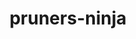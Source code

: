 ---
title: "pruners-ninja"
layout: cache
categories: [package, develop]
meta: {"compilers": ["gcc@11.4.0", "intel-oneapi-compilers@2025.1.0", "intel-oneapi-compilers@2025.2.1"], "num_specs": 91, "num_specs_by_stack": {"e4s": 7, "e4s-neoverse-v2": 50, "e4s-oneapi": 34, "root": 91}, "oss": ["ubuntu22.04", "ubuntu24.04"], "platforms": ["linux"], "stacks": ["e4s", "e4s-neoverse-v2", "e4s-oneapi", "root"], "targets": ["neoverse_v2", "x86_64_v3"], "versions": ["1.0.1"]}
spec_details: [{"compiler": "gcc@11.4.0", "hash": "2l3lpazmnl6b62moxokeemv2h46h4d7t", "os": "ubuntu22.04", "platform": "linux", "size": "-", "stacks": ["e4s-neoverse-v2", "root"], "target": "neoverse_v2", "variants": ["build_system=autotools", "patches:=66619be"], "versions": ["1.0.1"]}, {"compiler": "intel-oneapi-compilers@2025.1.0", "hash": "3doplf4jxpl75z2zxxtx3oq4bloaf77e", "os": "ubuntu22.04", "platform": "linux", "size": "-", "stacks": ["e4s-oneapi", "root"], "target": "x86_64_v3", "variants": ["build_system=autotools", "patches:=66619be"], "versions": ["1.0.1"]}, {"compiler": "gcc@11.4.0", "hash": "3lka7pbbj3jtwbgl5czuvpb4lvh255kn", "os": "ubuntu22.04", "platform": "linux", "size": "-", "stacks": ["e4s-neoverse-v2", "root"], "target": "neoverse_v2", "variants": ["build_system=autotools", "patches:=66619be"], "versions": ["1.0.1"]}, {"compiler": "intel-oneapi-compilers@2025.1.0", "hash": "3ybelzgwd62x5dbeddioravjsgldqwbc", "os": "ubuntu22.04", "platform": "linux", "size": "-", "stacks": ["e4s-oneapi", "root"], "target": "x86_64_v3", "variants": ["build_system=autotools", "patches:=66619be"], "versions": ["1.0.1"]}, {"compiler": "intel-oneapi-compilers@2025.1.0", "hash": "4bc653htospfpyxcyjgafc4x5dg2fhou", "os": "ubuntu22.04", "platform": "linux", "size": "-", "stacks": ["e4s-oneapi", "root"], "target": "x86_64_v3", "variants": ["build_system=autotools", "patches:=66619be"], "versions": ["1.0.1"]}, {"compiler": "gcc@11.4.0", "hash": "4cnr2i2p6jbgezjxhwzfozrs6rn67kkd", "os": "ubuntu22.04", "platform": "linux", "size": "-", "stacks": ["e4s-neoverse-v2", "root"], "target": "neoverse_v2", "variants": ["build_system=autotools", "patches:=66619be"], "versions": ["1.0.1"]}, {"compiler": "gcc@11.4.0", "hash": "4z3syeb7vpxmmvsvshapb54pk7t7lpux", "os": "ubuntu22.04", "platform": "linux", "size": "-", "stacks": ["e4s-neoverse-v2", "root"], "target": "neoverse_v2", "variants": ["build_system=autotools", "patches:=66619be"], "versions": ["1.0.1"]}, {"compiler": "intel-oneapi-compilers@2025.1.0", "hash": "5r3j7bkc2t35y3enq7onaozdjiamzdrd", "os": "ubuntu22.04", "platform": "linux", "size": "-", "stacks": ["e4s-oneapi", "root"], "target": "x86_64_v3", "variants": ["build_system=autotools", "patches:=66619be"], "versions": ["1.0.1"]}, {"compiler": "gcc@11.4.0", "hash": "5t2z7bammtk254tindv454mvnvblasbc", "os": "ubuntu22.04", "platform": "linux", "size": "-", "stacks": ["e4s-neoverse-v2", "root"], "target": "neoverse_v2", "variants": ["build_system=autotools", "patches:=66619be"], "versions": ["1.0.1"]}, {"compiler": "gcc@11.4.0", "hash": "65iwwl3qdxcoihjwrrjvkhuxqtaidpt2", "os": "ubuntu22.04", "platform": "linux", "size": "-", "stacks": ["e4s-neoverse-v2", "root"], "target": "neoverse_v2", "variants": ["build_system=autotools", "patches:=66619be"], "versions": ["1.0.1"]}, {"compiler": "intel-oneapi-compilers@2025.1.0", "hash": "6bj4b7nnij22aimbk5ie732og6bs72io", "os": "ubuntu22.04", "platform": "linux", "size": "-", "stacks": ["e4s-oneapi", "root"], "target": "x86_64_v3", "variants": ["build_system=autotools", "patches:=66619be"], "versions": ["1.0.1"]}, {"compiler": "gcc@11.4.0", "hash": "6mnxmymfihrp3gw25btmv4s37odyxpeh", "os": "ubuntu22.04", "platform": "linux", "size": "-", "stacks": ["e4s-neoverse-v2", "root"], "target": "neoverse_v2", "variants": ["build_system=autotools", "patches:=66619be"], "versions": ["1.0.1"]}, {"compiler": "intel-oneapi-compilers@2025.1.0", "hash": "6nbzpkfxjrjp47b7kgjsasvfd4olq4ei", "os": "ubuntu22.04", "platform": "linux", "size": "-", "stacks": ["e4s-oneapi", "root"], "target": "x86_64_v3", "variants": ["build_system=autotools", "patches:=66619be"], "versions": ["1.0.1"]}, {"compiler": "intel-oneapi-compilers@2025.1.0", "hash": "6x2chdbac4fqw7eerwx4izx6dhfcw5cr", "os": "ubuntu22.04", "platform": "linux", "size": "-", "stacks": ["e4s-oneapi", "root"], "target": "x86_64_v3", "variants": ["build_system=autotools", "patches:=66619be"], "versions": ["1.0.1"]}, {"compiler": "gcc@11.4.0", "hash": "abzwbcbp7zj4hgywwn5j3i4jncfqlicg", "os": "ubuntu22.04", "platform": "linux", "size": "-", "stacks": ["e4s-neoverse-v2", "root"], "target": "neoverse_v2", "variants": ["build_system=autotools", "patches:=66619be"], "versions": ["1.0.1"]}, {"compiler": "gcc@11.4.0", "hash": "b4y2afhjm7yscmginam3uj2ovd64k5ca", "os": "ubuntu22.04", "platform": "linux", "size": "-", "stacks": ["e4s-neoverse-v2", "root"], "target": "neoverse_v2", "variants": ["build_system=autotools", "patches:=66619be"], "versions": ["1.0.1"]}, {"compiler": "gcc@11.4.0", "hash": "bcfxugy2kvk32phyubwictp4noljrczz", "os": "ubuntu22.04", "platform": "linux", "size": "-", "stacks": ["e4s-neoverse-v2", "root"], "target": "neoverse_v2", "variants": ["build_system=autotools", "patches:=66619be"], "versions": ["1.0.1"]}, {"compiler": "gcc@11.4.0", "hash": "bivvc4itvhpc4ximgbh7kqh7f6ruhunr", "os": "ubuntu22.04", "platform": "linux", "size": "-", "stacks": ["e4s", "root"], "target": "x86_64_v3", "variants": ["build_system=autotools", "patches:=66619be"], "versions": ["1.0.1"]}, {"compiler": "intel-oneapi-compilers@2025.1.0", "hash": "bmxodg3vtlpfgxtc7bqz52ctmg4dcw55", "os": "ubuntu22.04", "platform": "linux", "size": "-", "stacks": ["e4s-oneapi", "root"], "target": "x86_64_v3", "variants": ["build_system=autotools", "patches:=66619be"], "versions": ["1.0.1"]}, {"compiler": "intel-oneapi-compilers@2025.1.0", "hash": "bwiwssh3pxpssyl47fl7szdq27ohh7ev", "os": "ubuntu22.04", "platform": "linux", "size": "-", "stacks": ["e4s-oneapi", "root"], "target": "x86_64_v3", "variants": ["build_system=autotools", "patches:=66619be"], "versions": ["1.0.1"]}, {"compiler": "gcc@11.4.0", "hash": "cpeafy5gl3pxjbcxuhpmwpedhitjou6n", "os": "ubuntu22.04", "platform": "linux", "size": "-", "stacks": ["e4s-neoverse-v2", "root"], "target": "neoverse_v2", "variants": ["build_system=autotools", "patches:=66619be"], "versions": ["1.0.1"]}, {"compiler": "gcc@11.4.0", "hash": "dcxn6ommo5sfx32fjemlrix5ial6fs35", "os": "ubuntu22.04", "platform": "linux", "size": "-", "stacks": ["e4s-neoverse-v2", "root"], "target": "neoverse_v2", "variants": ["build_system=autotools", "patches:=66619be"], "versions": ["1.0.1"]}, {"compiler": "intel-oneapi-compilers@2025.1.0", "hash": "dkhumt3csz46chemnd3scfn3wcqp4vg2", "os": "ubuntu22.04", "platform": "linux", "size": "-", "stacks": ["e4s-oneapi", "root"], "target": "x86_64_v3", "variants": ["build_system=autotools", "patches:=66619be"], "versions": ["1.0.1"]}, {"compiler": "gcc@11.4.0", "hash": "dlymm3ftriztbdt6u3jooajkbkoruquk", "os": "ubuntu22.04", "platform": "linux", "size": "-", "stacks": ["e4s-neoverse-v2", "root"], "target": "neoverse_v2", "variants": ["build_system=autotools", "patches:=66619be"], "versions": ["1.0.1"]}, {"compiler": "gcc@11.4.0", "hash": "e2pqdckrjuwplsx4n4dscy7ubuecugsk", "os": "ubuntu22.04", "platform": "linux", "size": "-", "stacks": ["e4s", "root"], "target": "x86_64_v3", "variants": ["build_system=autotools", "patches:=66619be"], "versions": ["1.0.1"]}, {"compiler": "intel-oneapi-compilers@2025.1.0", "hash": "ebkyelifvkyeuq724on5fg5zq6qt3fqs", "os": "ubuntu22.04", "platform": "linux", "size": "-", "stacks": ["e4s-oneapi", "root"], "target": "x86_64_v3", "variants": ["build_system=autotools", "patches:=66619be"], "versions": ["1.0.1"]}, {"compiler": "gcc@11.4.0", "hash": "efht4tsfvskvh4ylg7xpdbtbwq5pdf4k", "os": "ubuntu22.04", "platform": "linux", "size": "-", "stacks": ["e4s-neoverse-v2", "root"], "target": "neoverse_v2", "variants": ["build_system=autotools", "patches:=66619be"], "versions": ["1.0.1"]}, {"compiler": "intel-oneapi-compilers@2025.1.0", "hash": "evyo2lmq5vnoxbtx5m3g222zqoqwrhdf", "os": "ubuntu22.04", "platform": "linux", "size": "-", "stacks": ["e4s-oneapi", "root"], "target": "x86_64_v3", "variants": ["build_system=autotools", "patches:=66619be"], "versions": ["1.0.1"]}, {"compiler": "gcc@11.4.0", "hash": "ewbc65xwnyuzb7dtnrdzokjae6ebrlts", "os": "ubuntu22.04", "platform": "linux", "size": "-", "stacks": ["e4s-neoverse-v2", "root"], "target": "neoverse_v2", "variants": ["build_system=autotools", "patches:=66619be"], "versions": ["1.0.1"]}, {"compiler": "intel-oneapi-compilers@2025.1.0", "hash": "f5fmkmuwuo5opfbmw6kngpr4mr2j474n", "os": "ubuntu22.04", "platform": "linux", "size": "-", "stacks": ["e4s-oneapi", "root"], "target": "x86_64_v3", "variants": ["build_system=autotools", "patches:=66619be"], "versions": ["1.0.1"]}, {"compiler": "gcc@11.4.0", "hash": "fbsgbtbu4a4xtynek6lmh3p5poog5p2v", "os": "ubuntu22.04", "platform": "linux", "size": "-", "stacks": ["e4s-neoverse-v2", "root"], "target": "neoverse_v2", "variants": ["build_system=autotools", "patches:=66619be"], "versions": ["1.0.1"]}, {"compiler": "intel-oneapi-compilers@2025.1.0", "hash": "fbyu4othbenaedgo4fokfdtusahbf4vv", "os": "ubuntu22.04", "platform": "linux", "size": "-", "stacks": ["e4s-oneapi", "root"], "target": "x86_64_v3", "variants": ["build_system=autotools", "patches:=66619be"], "versions": ["1.0.1"]}, {"compiler": "gcc@11.4.0", "hash": "ff27yttfdlx252de4g7pxmhqa3n7ideb", "os": "ubuntu22.04", "platform": "linux", "size": "-", "stacks": ["e4s-neoverse-v2", "root"], "target": "neoverse_v2", "variants": ["build_system=autotools", "patches:=66619be"], "versions": ["1.0.1"]}, {"compiler": "intel-oneapi-compilers@2025.1.0", "hash": "fmpgfzeshdncx6nyxch3us62du3qjdve", "os": "ubuntu22.04", "platform": "linux", "size": "-", "stacks": ["e4s-oneapi", "root"], "target": "x86_64_v3", "variants": ["build_system=autotools", "patches:=66619be"], "versions": ["1.0.1"]}, {"compiler": "gcc@11.4.0", "hash": "glodzvmrlehxesge53coecbtalaa3t4b", "os": "ubuntu22.04", "platform": "linux", "size": "-", "stacks": ["e4s-neoverse-v2", "root"], "target": "neoverse_v2", "variants": ["build_system=autotools", "patches:=66619be"], "versions": ["1.0.1"]}, {"compiler": "intel-oneapi-compilers@2025.1.0", "hash": "h2l34734n65xnh32m5gylez276iksbqy", "os": "ubuntu22.04", "platform": "linux", "size": "-", "stacks": ["e4s-oneapi", "root"], "target": "x86_64_v3", "variants": ["build_system=autotools", "patches:=66619be"], "versions": ["1.0.1"]}, {"compiler": "gcc@11.4.0", "hash": "h4upiokuvd3b77nhhqfthprqtoised5u", "os": "ubuntu22.04", "platform": "linux", "size": "-", "stacks": ["e4s", "root"], "target": "x86_64_v3", "variants": ["build_system=autotools", "patches:=66619be"], "versions": ["1.0.1"]}, {"compiler": "intel-oneapi-compilers@2025.1.0", "hash": "haxxdmeakpoiyjanp6pe34p664qdk3kt", "os": "ubuntu22.04", "platform": "linux", "size": "-", "stacks": ["e4s-oneapi", "root"], "target": "x86_64_v3", "variants": ["build_system=autotools", "patches:=66619be"], "versions": ["1.0.1"]}, {"compiler": "intel-oneapi-compilers@2025.1.0", "hash": "iikiw56sewiussxmb3fvtyewzous3yj5", "os": "ubuntu22.04", "platform": "linux", "size": "-", "stacks": ["e4s-oneapi", "root"], "target": "x86_64_v3", "variants": ["build_system=autotools", "patches:=66619be"], "versions": ["1.0.1"]}, {"compiler": "gcc@11.4.0", "hash": "iimqirlci5rsc5dkd4h2lactormc2gjj", "os": "ubuntu22.04", "platform": "linux", "size": "-", "stacks": ["e4s-neoverse-v2", "root"], "target": "neoverse_v2", "variants": ["build_system=autotools", "patches:=66619be"], "versions": ["1.0.1"]}, {"compiler": "intel-oneapi-compilers@2025.1.0", "hash": "ijjyepyozl4hayk5bijwjnmr3czgt7hj", "os": "ubuntu22.04", "platform": "linux", "size": "-", "stacks": ["e4s-oneapi", "root"], "target": "x86_64_v3", "variants": ["build_system=autotools", "patches:=66619be"], "versions": ["1.0.1"]}, {"compiler": "gcc@11.4.0", "hash": "ikplz7meosdpwiwpitjah66zmzobmynj", "os": "ubuntu22.04", "platform": "linux", "size": "-", "stacks": ["e4s-neoverse-v2", "root"], "target": "neoverse_v2", "variants": ["build_system=autotools", "patches:=66619be"], "versions": ["1.0.1"]}, {"compiler": "gcc@11.4.0", "hash": "it5dby6efbb6d3us2edgpkgldjoaxflq", "os": "ubuntu22.04", "platform": "linux", "size": "-", "stacks": ["e4s-neoverse-v2", "root"], "target": "neoverse_v2", "variants": ["build_system=autotools", "patches:=66619be"], "versions": ["1.0.1"]}, {"compiler": "gcc@11.4.0", "hash": "jdfcc44gymyijwqinovcvmxfrwov24ul", "os": "ubuntu22.04", "platform": "linux", "size": "-", "stacks": ["e4s-neoverse-v2", "root"], "target": "neoverse_v2", "variants": ["build_system=autotools", "patches:=66619be"], "versions": ["1.0.1"]}, {"compiler": "gcc@11.4.0", "hash": "jjgtptkok3lufgbfihrtkxnxlvqeosoj", "os": "ubuntu22.04", "platform": "linux", "size": "-", "stacks": ["e4s", "root"], "target": "x86_64_v3", "variants": ["build_system=autotools", "patches:=66619be"], "versions": ["1.0.1"]}, {"compiler": "gcc@11.4.0", "hash": "jmdsk3qpc6ssop7rjqbhhtvvebyn2wdz", "os": "ubuntu22.04", "platform": "linux", "size": "-", "stacks": ["e4s-neoverse-v2", "root"], "target": "neoverse_v2", "variants": ["build_system=autotools", "patches:=66619be"], "versions": ["1.0.1"]}, {"compiler": "gcc@11.4.0", "hash": "lep4s3lmxrcg4bn3z6r6s6dqx6pu4wlv", "os": "ubuntu22.04", "platform": "linux", "size": "-", "stacks": ["e4s-neoverse-v2", "root"], "target": "neoverse_v2", "variants": ["build_system=autotools", "patches:=66619be"], "versions": ["1.0.1"]}, {"compiler": "intel-oneapi-compilers@2025.1.0", "hash": "li5o3o7siikak7nlma4uoxy2an5dfzsp", "os": "ubuntu22.04", "platform": "linux", "size": "-", "stacks": ["e4s-oneapi", "root"], "target": "x86_64_v3", "variants": ["build_system=autotools", "patches:=66619be"], "versions": ["1.0.1"]}, {"compiler": "intel-oneapi-compilers@2025.1.0", "hash": "m2qy7aq5x226ubf6p4xq7o2pe5uav35x", "os": "ubuntu22.04", "platform": "linux", "size": "-", "stacks": ["e4s-oneapi", "root"], "target": "x86_64_v3", "variants": ["build_system=autotools", "patches:=66619be"], "versions": ["1.0.1"]}, {"compiler": "gcc@11.4.0", "hash": "m3l25ghlxdudhy3zqffavrsy6vwpl25m", "os": "ubuntu22.04", "platform": "linux", "size": "-", "stacks": ["e4s-neoverse-v2", "root"], "target": "neoverse_v2", "variants": ["build_system=autotools", "patches:=66619be"], "versions": ["1.0.1"]}, {"compiler": "intel-oneapi-compilers@2025.1.0", "hash": "mkf6g757wal3iyhcpcfge6f2zr6jzeeg", "os": "ubuntu22.04", "platform": "linux", "size": "-", "stacks": ["e4s-oneapi", "root"], "target": "x86_64_v3", "variants": ["build_system=autotools", "patches:=66619be"], "versions": ["1.0.1"]}, {"compiler": "gcc@11.4.0", "hash": "mrplirlo36j5ka6gm62g46he6ykhlfp3", "os": "ubuntu22.04", "platform": "linux", "size": "-", "stacks": ["e4s-neoverse-v2", "root"], "target": "neoverse_v2", "variants": ["build_system=autotools", "patches:=66619be"], "versions": ["1.0.1"]}, {"compiler": "intel-oneapi-compilers@2025.1.0", "hash": "mwctslvorgeubrjzd7cuc2vnhdtmg45h", "os": "ubuntu22.04", "platform": "linux", "size": "-", "stacks": ["e4s-oneapi", "root"], "target": "x86_64_v3", "variants": ["build_system=autotools", "patches:=66619be"], "versions": ["1.0.1"]}, {"compiler": "intel-oneapi-compilers@2025.1.0", "hash": "na6yntnvelzpyhdjzuovz5abpvhrascq", "os": "ubuntu22.04", "platform": "linux", "size": "-", "stacks": ["e4s-oneapi", "root"], "target": "x86_64_v3", "variants": ["build_system=autotools", "patches:=66619be"], "versions": ["1.0.1"]}, {"compiler": "gcc@11.4.0", "hash": "nf27rnqagqs4vlw7nsfxb7jfhtce67ho", "os": "ubuntu22.04", "platform": "linux", "size": "-", "stacks": ["e4s-neoverse-v2", "root"], "target": "neoverse_v2", "variants": ["build_system=autotools", "patches:=66619be"], "versions": ["1.0.1"]}, {"compiler": "gcc@11.4.0", "hash": "nhuhii4fzxo5zdec4dwzu5dkcc4thp6w", "os": "ubuntu22.04", "platform": "linux", "size": "-", "stacks": ["e4s-neoverse-v2", "root"], "target": "neoverse_v2", "variants": ["build_system=autotools", "patches:=66619be"], "versions": ["1.0.1"]}, {"compiler": "gcc@11.4.0", "hash": "nuels2apssun6b3fx7h7ozsquwtwi6tv", "os": "ubuntu22.04", "platform": "linux", "size": "-", "stacks": ["e4s-neoverse-v2", "root"], "target": "neoverse_v2", "variants": ["build_system=autotools", "patches:=66619be"], "versions": ["1.0.1"]}, {"compiler": "gcc@11.4.0", "hash": "ny2yr2czdnooav4n4wdojns2bkenvpcv", "os": "ubuntu22.04", "platform": "linux", "size": "-", "stacks": ["e4s-neoverse-v2", "root"], "target": "neoverse_v2", "variants": ["build_system=autotools", "patches:=66619be"], "versions": ["1.0.1"]}, {"compiler": "gcc@11.4.0", "hash": "o5x5hbr2fqmbafmh6675kbxtnhpgs4wk", "os": "ubuntu22.04", "platform": "linux", "size": "-", "stacks": ["e4s-neoverse-v2", "root"], "target": "neoverse_v2", "variants": ["build_system=autotools", "patches:=66619be"], "versions": ["1.0.1"]}, {"compiler": "intel-oneapi-compilers@2025.1.0", "hash": "oqobhdjfpwttuihk3lv7ptchqwpvjig2", "os": "ubuntu22.04", "platform": "linux", "size": "-", "stacks": ["e4s-oneapi", "root"], "target": "x86_64_v3", "variants": ["build_system=autotools", "patches:=66619be"], "versions": ["1.0.1"]}, {"compiler": "gcc@11.4.0", "hash": "ougo5ttlpqm75327imqec6asdaefvcqz", "os": "ubuntu22.04", "platform": "linux", "size": "-", "stacks": ["e4s-neoverse-v2", "root"], "target": "neoverse_v2", "variants": ["build_system=autotools", "patches:=66619be"], "versions": ["1.0.1"]}, {"compiler": "gcc@11.4.0", "hash": "oyn6ezf42u5tdlvikuh5pheygkwjahbk", "os": "ubuntu22.04", "platform": "linux", "size": "-", "stacks": ["e4s-neoverse-v2", "root"], "target": "neoverse_v2", "variants": ["build_system=autotools", "patches:=66619be"], "versions": ["1.0.1"]}, {"compiler": "gcc@11.4.0", "hash": "pg57o4rzvav2daulk4dv7fcdpjrobw7a", "os": "ubuntu22.04", "platform": "linux", "size": "-", "stacks": ["e4s-neoverse-v2", "root"], "target": "neoverse_v2", "variants": ["build_system=autotools", "patches:=66619be"], "versions": ["1.0.1"]}, {"compiler": "intel-oneapi-compilers@2025.1.0", "hash": "plfwodmd73xms5hnjszjy3lfvhrj25e2", "os": "ubuntu22.04", "platform": "linux", "size": "-", "stacks": ["e4s-oneapi", "root"], "target": "x86_64_v3", "variants": ["build_system=autotools", "patches:=66619be"], "versions": ["1.0.1"]}, {"compiler": "gcc@11.4.0", "hash": "pxfcvko3leo3x3wo2svscbdagtq3trto", "os": "ubuntu22.04", "platform": "linux", "size": "-", "stacks": ["e4s-neoverse-v2", "root"], "target": "neoverse_v2", "variants": ["build_system=autotools", "patches:=66619be"], "versions": ["1.0.1"]}, {"compiler": "gcc@11.4.0", "hash": "qizflrzpgw5tuzt2ghz4tkinttyepb36", "os": "ubuntu22.04", "platform": "linux", "size": "-", "stacks": ["e4s", "root"], "target": "x86_64_v3", "variants": ["build_system=autotools", "patches:=66619be"], "versions": ["1.0.1"]}, {"compiler": "intel-oneapi-compilers@2025.1.0", "hash": "qmfsb7iewk7t5y3bsmlji5aej3vwswbn", "os": "ubuntu22.04", "platform": "linux", "size": "-", "stacks": ["e4s-oneapi", "root"], "target": "x86_64_v3", "variants": ["build_system=autotools", "patches:=66619be"], "versions": ["1.0.1"]}, {"compiler": "intel-oneapi-compilers@2025.1.0", "hash": "rguwgqe7lepqee4zcp2vptuteddvjz7q", "os": "ubuntu22.04", "platform": "linux", "size": "-", "stacks": ["e4s-oneapi", "root"], "target": "x86_64_v3", "variants": ["build_system=autotools", "patches:=66619be"], "versions": ["1.0.1"]}, {"compiler": "gcc@11.4.0", "hash": "rnf4axqzp24xxugbba6lcdrdhkkvr2sa", "os": "ubuntu22.04", "platform": "linux", "size": "-", "stacks": ["e4s-neoverse-v2", "root"], "target": "neoverse_v2", "variants": ["build_system=autotools", "patches:=66619be"], "versions": ["1.0.1"]}, {"compiler": "gcc@11.4.0", "hash": "rt7nxktx5zoeton6p53ujiz5cx3m53tz", "os": "ubuntu22.04", "platform": "linux", "size": "-", "stacks": ["e4s-neoverse-v2", "root"], "target": "neoverse_v2", "variants": ["build_system=autotools", "patches:=66619be"], "versions": ["1.0.1"]}, {"compiler": "gcc@11.4.0", "hash": "s3cm2qzwfth3mtugm4o4xwv5hcbfc3ei", "os": "ubuntu22.04", "platform": "linux", "size": "-", "stacks": ["e4s-neoverse-v2", "root"], "target": "neoverse_v2", "variants": ["build_system=autotools", "patches:=66619be"], "versions": ["1.0.1"]}, {"compiler": "gcc@11.4.0", "hash": "s5b3edaimi5iehowm5gjnk326kybmcx5", "os": "ubuntu22.04", "platform": "linux", "size": "-", "stacks": ["e4s-neoverse-v2", "root"], "target": "neoverse_v2", "variants": ["build_system=autotools", "patches:=66619be"], "versions": ["1.0.1"]}, {"compiler": "gcc@11.4.0", "hash": "spzi6j67yxgxjrpvytg3llkzsp6ndeej", "os": "ubuntu22.04", "platform": "linux", "size": "-", "stacks": ["e4s", "root"], "target": "x86_64_v3", "variants": ["build_system=autotools", "patches:=66619be"], "versions": ["1.0.1"]}, {"compiler": "gcc@11.4.0", "hash": "taqiyty6qkzgtrrpwv52jsqfbcgsnrao", "os": "ubuntu22.04", "platform": "linux", "size": "-", "stacks": ["e4s-neoverse-v2", "root"], "target": "neoverse_v2", "variants": ["build_system=autotools", "patches:=66619be"], "versions": ["1.0.1"]}, {"compiler": "gcc@11.4.0", "hash": "tirvt6gkrwpa55wtsh3pyoa2jwpjmimn", "os": "ubuntu22.04", "platform": "linux", "size": "-", "stacks": ["e4s-neoverse-v2", "root"], "target": "neoverse_v2", "variants": ["build_system=autotools", "patches:=66619be"], "versions": ["1.0.1"]}, {"compiler": "gcc@11.4.0", "hash": "u3zeaopwil6awouxvr57hhc7wu36ha32", "os": "ubuntu22.04", "platform": "linux", "size": "-", "stacks": ["e4s-neoverse-v2", "root"], "target": "neoverse_v2", "variants": ["build_system=autotools", "patches:=66619be"], "versions": ["1.0.1"]}, {"compiler": "gcc@11.4.0", "hash": "uczuerz3f2pq3vdihcovo5w2vkille27", "os": "ubuntu22.04", "platform": "linux", "size": "-", "stacks": ["e4s-neoverse-v2", "root"], "target": "neoverse_v2", "variants": ["build_system=autotools", "patches:=66619be"], "versions": ["1.0.1"]}, {"compiler": "gcc@11.4.0", "hash": "uj6yjquoliech7fi5m2u7phn7bayxmwp", "os": "ubuntu22.04", "platform": "linux", "size": "-", "stacks": ["e4s-neoverse-v2", "root"], "target": "neoverse_v2", "variants": ["build_system=autotools", "patches:=66619be"], "versions": ["1.0.1"]}, {"compiler": "gcc@11.4.0", "hash": "ujyfuxvxsj2opfi52upnr5fowbuncsjl", "os": "ubuntu22.04", "platform": "linux", "size": "-", "stacks": ["e4s-neoverse-v2", "root"], "target": "neoverse_v2", "variants": ["build_system=autotools", "patches:=66619be"], "versions": ["1.0.1"]}, {"compiler": "intel-oneapi-compilers@2025.1.0", "hash": "vrmihcgjqjref6ljgbq4bmmawr7lqrkl", "os": "ubuntu22.04", "platform": "linux", "size": "-", "stacks": ["e4s-oneapi", "root"], "target": "x86_64_v3", "variants": ["build_system=autotools", "patches:=66619be"], "versions": ["1.0.1"]}, {"compiler": "gcc@11.4.0", "hash": "vxndfxmfxw2ixxfjpiyyem7fwx7puhqc", "os": "ubuntu22.04", "platform": "linux", "size": "-", "stacks": ["e4s-neoverse-v2", "root"], "target": "neoverse_v2", "variants": ["build_system=autotools", "patches:=66619be"], "versions": ["1.0.1"]}, {"compiler": "gcc@11.4.0", "hash": "w5uywcmqu6iejx5nczzrjmflelvwb3ds", "os": "ubuntu22.04", "platform": "linux", "size": "-", "stacks": ["e4s-neoverse-v2", "root"], "target": "neoverse_v2", "variants": ["build_system=autotools", "patches:=66619be"], "versions": ["1.0.1"]}, {"compiler": "gcc@11.4.0", "hash": "wnmhi5vw73o6t4yvtmpbjmkcxpzlsztx", "os": "ubuntu22.04", "platform": "linux", "size": "-", "stacks": ["e4s", "root"], "target": "x86_64_v3", "variants": ["build_system=autotools", "patches:=66619be"], "versions": ["1.0.1"]}, {"compiler": "intel-oneapi-compilers@2025.1.0", "hash": "wsmmvrbe237xb2plj5o4uaotzi73jli6", "os": "ubuntu22.04", "platform": "linux", "size": "-", "stacks": ["e4s-oneapi", "root"], "target": "x86_64_v3", "variants": ["build_system=autotools", "patches:=66619be"], "versions": ["1.0.1"]}, {"compiler": "intel-oneapi-compilers@2025.2.1", "hash": "xqapduqfniwa7krgawct4yt7inusfhk3", "os": "ubuntu24.04", "platform": "linux", "size": "-", "stacks": ["e4s-oneapi", "root"], "target": "x86_64_v3", "variants": ["build_system=autotools", "patches:=66619be"], "versions": ["1.0.1"]}, {"compiler": "gcc@11.4.0", "hash": "yb6aqdn3jutdxjf4jakaywsfoqglmsgh", "os": "ubuntu22.04", "platform": "linux", "size": "-", "stacks": ["e4s-neoverse-v2", "root"], "target": "neoverse_v2", "variants": ["build_system=autotools", "patches:=66619be"], "versions": ["1.0.1"]}, {"compiler": "intel-oneapi-compilers@2025.1.0", "hash": "yfp2pca4pdd6wute7utmoe4yi5mntp5i", "os": "ubuntu22.04", "platform": "linux", "size": "-", "stacks": ["e4s-oneapi", "root"], "target": "x86_64_v3", "variants": ["build_system=autotools", "patches:=66619be"], "versions": ["1.0.1"]}, {"compiler": "intel-oneapi-compilers@2025.1.0", "hash": "yng43hbxa3iop76mm4foptwtxil7lcs5", "os": "ubuntu22.04", "platform": "linux", "size": "-", "stacks": ["e4s-oneapi", "root"], "target": "x86_64_v3", "variants": ["build_system=autotools", "patches:=66619be"], "versions": ["1.0.1"]}, {"compiler": "gcc@11.4.0", "hash": "z3uxyosns3ihd3n3zfb723nmxn3vpnqo", "os": "ubuntu22.04", "platform": "linux", "size": "-", "stacks": ["e4s-neoverse-v2", "root"], "target": "neoverse_v2", "variants": ["build_system=autotools", "patches:=66619be"], "versions": ["1.0.1"]}, {"compiler": "intel-oneapi-compilers@2025.1.0", "hash": "zcqbkhynapwhggyewga6sguakz6hx3vu", "os": "ubuntu22.04", "platform": "linux", "size": "-", "stacks": ["e4s-oneapi", "root"], "target": "x86_64_v3", "variants": ["build_system=autotools", "patches:=66619be"], "versions": ["1.0.1"]}, {"compiler": "gcc@11.4.0", "hash": "zzgy5xaw5qlnnzgqtr5akz5qume3dqy4", "os": "ubuntu22.04", "platform": "linux", "size": "-", "stacks": ["e4s-neoverse-v2", "root"], "target": "neoverse_v2", "variants": ["build_system=autotools", "patches:=66619be"], "versions": ["1.0.1"]}]
---